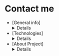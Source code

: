 # Contact me

* [General info]
  <details>Simple Contact Us Page that is used to send messages.</details>
* [Technologies]
  <details>HTML and CSS</details>
* [About Project]
  <details>Website is created by using HTML and CSS. Contact section has two input types fields for user name and email. Beneath name and email is located textarea for user message. Website is responsive.</details>
